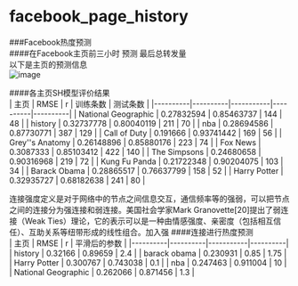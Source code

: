 # facebook_page_history
###Facebook热度预测<br />
####在Facebook主页前三小时 预测 最后总转发量<br />
以下是主页的预测信息<br />
 ![image](https://github.com/yxzero/facebook_page_history/blob/master/%E7%BD%91%E9%A1%B5%E6%88%AA%E5%9B%BE.png)

####各主页SH模型评价结果<br />
| 主页 | RMSE | r | 训练条数 | 测试条数 |
|----------|----------|-----------|----------|----------|
| National Geographic | 0.27832594 | 0.85463737 | 144 | 48 |
| history |	0.32737778 |	0.80040119 |	211 |	70 |
| nba |	0.28694586 |	0.87730771 |	387 |	129 |
| Call of Duty |	0.191666 |	0.93741442 |	169 |	56 |
| Grey''s Anatomy |	0.26148896 |	0.85880176 |	223 |	74 |
| Fox News |	0.3087333 |	0.85103412 |	422 |	140 |
| The Simpsons |	0.24680658 |	0.90316968 |	219 |	72 |
| Kung Fu Panda |	0.21722348 |	0.90204075 |	103 |	34 |
| Barack Obama |	0.28865517 |	0.76637799 |	158 |	52 |
| Harry Potter |	0.32935727 |	0.68182638 |	241 |	80 |

连接强度定义是对于网络中的节点之间信息交互，通信频率等的强弱，可以把节点之间的连接分为强连接和弱连接。美国社会学家Mark Granovette[20]提出了弱连接（Weak Ties）理论，它的表示可以是一种由情感强度、亲密度（包括相互信任）、互助关系等纽带形成的线性组合。加入强
####连接进行热度预测<br />
| 主页 | RMSE | r | 平滑后的参数 |
|----------|----------|-----------|----------|
| history |	0.32166 |	0.89659 |	2.4 |
| barack obama |	0.230931 |	0.85 |	1.75 |
| Harry Potter |	0.300767 |	0.743038 |	0.1 |
| nba |	0.247463 |	0.911004 |	10 |
| National Geographic |	0.262066 |	0.871456 |	1.3 |
